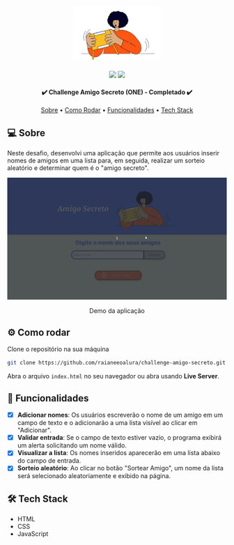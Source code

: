 <h1 align="center">
  <a  href="https://github.com/raianeeoalura/challenge-amigo-secreto">
   <div>
      <img src="./assets/amigo-secreto.png" alt="Challenge Amigo Secreto" width="200" height=""  />
    </div>
  </a>
</h1>

<!-- BADGES -->
<p align="center">
  <img src="https://badgen.net/npm/v/next/" />
  <img src="https://badgen.net/github/contributors/raianeeoalura/challenge-amigo-secreto" />
</p>

<h4 align="center"> 
	✔️  Challenge Amigo Secreto (ONE) - Completado  ✔️
</h4>

<p align="center">
 <a href="#-sobre">Sobre</a> •
 <a href="#-como-rodar">Como Rodar</a> •
 <a href="#-funcionalidades">Funcionalidades</a> •
 <a href="#-tech-stack">Tech Stack</a>
</p>

## 💻 Sobre

Neste desafio, desenvolvi uma aplicação que permite aos usuários inserir nomes de amigos em uma lista para, em seguida, realizar um sorteio aleatório e determinar quem é o "amigo secreto".

<!-- DEMO DA APLICAÇÃO -->
<p align="center">
  <img src="./assets/demo-challenge-amigo-secreto-alura.gif" width="1000" />
</p>
<p align="center">Demo da aplicação</p>

## ⚙️ Como rodar

Clone o repositório na sua máquina
```bash
git clone https://github.com/raianeeoalura/challenge-amigo-secreto.git
```

Abra o arquivo `index.html` no seu navegador ou abra usando **Live Server**.

## 🪸 Funcionalidades

- [x] **Adicionar nomes**: Os usuários escreverão o nome de um amigo em um campo de texto e o adicionarão a uma lista visível ao clicar em "Adicionar".
- [x] **Validar entrada**: Se o campo de texto estiver vazio, o programa exibirá um alerta solicitando um nome válido.
- [x] **Visualizar a lista**: Os nomes inseridos aparecerão em uma lista abaixo do campo de entrada.
- [x] **Sorteio aleatório**: Ao clicar no botão "Sortear Amigo", um nome da lista será selecionado aleatoriamente e exibido na página.

## 🛠 Tech Stack

- HTML
- CSS
- JavaScript

